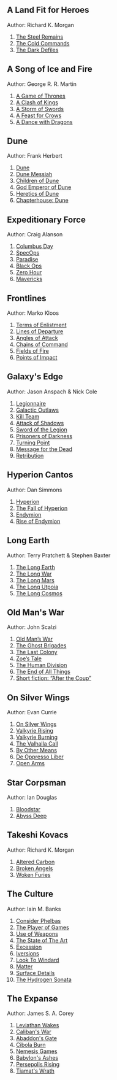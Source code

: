 ## A Land Fit for Heroes
Author: Richard K. Morgan 

1. [The Steel Remains](https://amzn.to/2DzPJa5)
2. [The Cold Commands](https://amzn.to/2PS6enM)
3. [The Dark Defiles](https://amzn.to/2DAH47i)

## A Song of Ice and Fire
Author: George R. R. Martin

1. [A Game of Thrones](https://amzn.to/2z6m4Sa)
2. [A Clash of Kings](https://amzn.to/2RQ09oX)
3. [A Storm of Swords](https://amzn.to/2Fh2qIx)
4. [A Feast for Crows](https://amzn.to/2T6mqjT)
5. [A Dance with Dragons](https://amzn.to/2qHOQUn)

## Dune
Author: Frank Herbert 

1. [Dune](https://amzn.to/2RWqmCD)
2. [Dune Messiah](https://amzn.to/2T8OeUI)
3. [Children of Dune](https://amzn.to/2T9Z6la)
4. [God Emperor of Dune](https://amzn.to/2ROmxz6)
5. [Heretics of Dune](https://amzn.to/2T8SPpV)
6. [Chapterhouse: Dune](https://amzn.to/2RSrozw)

## Expeditionary Force
Author: Craig Alanson

1. [Columbus Day](https://amzn.to/2T226jL)
2. [SpecOps](https://amzn.to/2T7W0OL)
3. [Paradise](https://amzn.to/2Dj4tZS)
4. [Black Ops](https://amzn.to/2RQfohL)
5. [Zero Hour](https://amzn.to/2T8Txn5)
6. [Mavericks](https://amzn.to/2OL0UxW)

## Frontlines
Author: Marko Kloos 

1. [Terms of Enlistment](https://amzn.to/2DjJ7Mb)
2. [Lines of Departure](https://amzn.to/2OHgJFN) 
3. [Angles of Attack](https://amzn.to/2z4c8II)
4. [Chains of Command](https://amzn.to/2RPdoGv)
5. [Fields of Fire](https://amzn.to/2DiPS0s)
6. [Points of Impact](https://amzn.to/2Fh2fNn)

## Galaxy's Edge
Author: Jason Anspach & Nick Cole

01. [Legionnaire](https://amzn.to/2DiZV5R)
02. [Galactic Outlaws](https://amzn.to/2OH2K2v)
03. [Kill Team](https://amzn.to/2DiM3bF)
04. [Attack of Shadows](https://amzn.to/2T22NJT)
05. [Sword of the Legion](https://amzn.to/2T8ERof)
06. [Prisoners of Darkness](https://amzn.to/2FlkZv8)
07. [Turning Point](https://amzn.to/2RQ0rfx)
08. [Message for the Dead](https://amzn.to/2DgwjpM)
09. [Retribution](https://amzn.to/2DiR6Jm)

## Hyperion Cantos
Author: Dan Simmons

1. [Hyperion](https://amzn.to/2OIEm0N)
2. [The Fall of Hyperion](https://amzn.to/2T61lWJ)
3. [Endymion](https://amzn.to/2T4Tk4B)
4. [Rise of Endymion](https://amzn.to/2FhoWRu)

## Long Earth
Author: Terry Pratchett & Stephen Baxter

1. [The Long Earth](https://amzn.to/2RSsjzY)
2. [The Long War](https://amzn.to/2RTr7wb)
3. [The Long Mars](https://amzn.to/2DiMenl)
4. [The Long Utpoia](https://amzn.to/2FiAgNh)
5. [The Long Cosmos](https://amzn.to/2RPvt7c)

## Old Man's War 
Author: John Scalzi

1. [Old Man’s War](https://amzn.to/2T8F9LR)
2. [The Ghost Brigades](https://amzn.to/2DBBRfy)
3. [The Last Colony](https://amzn.to/2qKKv2O)
4. [Zoe’s Tale](https://amzn.to/2FgV8nW)
5. [The Human Division](https://amzn.to/2FiIgh7)
6. [The End of All Things](https://amzn.to/2qJAUJK)
7. [Short fiction: “After the Coup”](https://amzn.to/2Ft3EQO)

## On Silver Wings
Author: Evan Currie

1. [On Silver Wings](https://amzn.to/2DiT3FG)
2. [Valkyrie Rising](https://amzn.to/2JYTUN2)
3. [Valkyrie Burning](https://amzn.to/2DB1Jbg)
4. [The Valhalla Call](https://amzn.to/2Fw0SL1)
5. [By Other Means](https://amzn.to/2OIEJrU)
6. [De Oppresso Liber](https://amzn.to/2FmPSzh)
7. [Open Arms](https://amzn.to/2FmQ6q7)

## Star Corpsman
Author: Ian Douglas

1. [Bloodstar](https://amzn.to/2Fgu4Fl)
2. [Abyss Deep](https://amzn.to/2qJUHIL)

## Takeshi Kovacs
Author: Richard K. Morgan 

1. [Altered Carbon](https://amzn.to/2Dz1lKk)
2. [Broken Angels](https://amzn.to/2DBcdYj)
3. [Woken Furies](https://amzn.to/2DAZMvs)

## The Culture
Author: Iain M. Banks

1. [Consider Phelbas](https://amzn.to/2FkuISs)
2. [The Player of Games](https://amzn.to/2DBEXA3)
3. [Use of Weapons](https://amzn.to/2qR3OYt)
4. [The State of The Art](https://amzn.to/2TbZ4JV)
5. [Excession](https://amzn.to/2RNP1ZR)
6. [Iversions](https://amzn.to/2K2tFFC)
7. [Look To Windard](https://amzn.to/2K2qpdm)
8. [Matter](https://amzn.to/2DAJxi4)
9. [Surface Details](https://amzn.to/2RPevpF)
10. [The Hydrogen Sonata](https://amzn.to/2T6BVIu)

## The Expanse
Author: James S. A. Corey

1. [Leviathan Wakes](https://amzn.to/2DzvVnl)
2. [Caliban's War](https://amzn.to/2JYRX37)
3. [Abaddon's Gate](https://amzn.to/2FkxtmD)
4. [Cibola Burn](https://amzn.to/2FkxvLh)
5. [Nemesis Games](https://amzn.to/2RRD45o)
6. [Babylon's Ashes](https://amzn.to/2qR4pJH)
7. [Persepolis Rising](https://amzn.to/2RRDSaq)
8. [Tiamat's Wrath](https://amzn.to/2qLm3OR)

